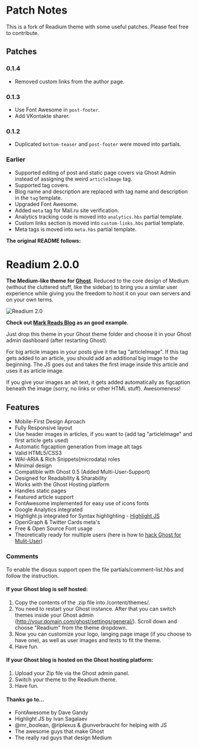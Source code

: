 # Patch Notes

This is a fork of Readium theme with some useful patches. Please feel free to contribute.

## Patches

### 0.1.4

* Removed custom links from the author page.

### 0.1.3

* Use Font Awesome in `post-footer`.
* Add VKontakte sharer.

### 0.1.2

* Duplicated `bottom-teaser` and `post-footer` were moved into partials.

### Earlier

* Supported editing of post and static page covers via Ghost Admin instead of assigning the weird `articleImage` tag.
* Supported tag covers.
* Blog name and description are replaced with tag name and description in the `tag` template.
* Upgraded Font Awesome.
* Added `meta` tag for Mail.ru site verification.
* Analytics tracking code is moved into `analytics.hbs` partial template.
* Custom links section is moved into `custom-links.hbs` partial template.
* Meta tags is moved into `meta.hbs` partial template.

**The original README follows:**

# Readium 2.0.0
**The Medium-like theme for [Ghost](https://github.com/TryGhost)**. Reduced to the core design of Medium (without the cluttered
stuff, like the sidebar) to bring you a similar user experience
while giving you the freedom to host it on your own servers and on your own terms.

![Readium 2.0](http://cl.ly/VBX3/readium2.jpg)

**Check out [Mark Reads Blog](http://mark-read.info) as an good example**.

Just drop this theme in your Ghost theme folder and choose it in your Ghost admin dashboard (after restarting Ghost).

For big article images in your posts give it the tag "articleImage". If this tag gets added to an article, you should add an additional big image
to the beginning. The JS goes out and takes the first image inside this article and uses it as article image.

If you give your images an alt text, it gets added automatically as figcaption beneath the image (sorry, no links or other HTML stuff). Awesomeness!

## Features
- Mobile-First Design Aproach
- Fully Responsive layout
- Use header images in articles, if you want to (add tag "articleImage" and first article gets used)
- Automatic figcaption generation from image alt tags
- Valid HTML5/CSS3
- WAI-ARIA & Rich Snippets(microdata) roles
- Minimal design
- Compatible with Ghost 0.5 (Added Multi-User-Support)
- Designed for Readability & Sharability
- Works with the Ghost Hosting platform
- Handles static pages
- Featured article support
- FontAwesome implemented for easy use of icons fonts
- Google Analytics integrated
- Highlight.js integrated for Syntax highlighting - [Highlight JS](http://highlightjs.org)
- OpenGraph & Twitter Cards meta's
- Free & Open Source Font usage
- Theoretically ready for multiple users (here is how to [hack Ghost for Mulit-User](http://lifewiththemacks.com/multi-user-support/))

### Comments
To enable the disqus support open the file partials/comment-list.hbs and follow the instruction.

#### If your Ghost blog is self hosted:
1. Copy the contents of the .zip file into /content/themes/.
2. You need to restart your Ghost instance. After that you can switch themes inside your Ghost admin (http://your.domain.com/ghost/settings/general/). Scroll down and choose "Readium" from the theme dropdown.
3. Now you can customize your logo, langing page image (if you choose to have one), as well as user images and texts to fit the theme.
4. Have fun.

#### If your Ghost blog is hosted on the Ghost hosting platform:
1. Upload your Zip file via the Ghost admin panel.
2. Switch your theme to the Readium theme.
3. Have fun.

#### Thanks go to...
- FontAwesome by Dave Gandy
- Highlight JS by Ivan Sagalaev
- @mr_boolean, @riplexus & @unverbraucht for helping with JS
- The awesome guys that make Ghost
- The really rad guys that design Medium
